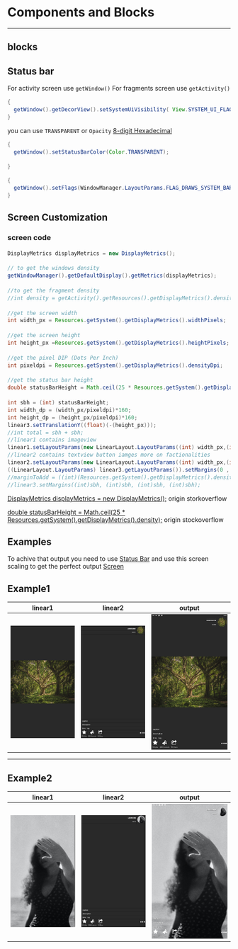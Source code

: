 # Components and Blocks
-----
## blocks

## Status bar

For activity screen use `getWindow()`
For fragments screen use `getActivity()`

```java
{
  getWindow().getDecorView().setSystemUiVisibility( View.SYSTEM_UI_FLAG_LAYOUT_STABLE | View.SYSTEM_UI_FLAG_LAYOUT_FULLSCREEN | View.SYSTEM_UI_FLAG_HIDE_NAVIGATION | View.SYSTEM_UI_FLAG_LAYOUT_HIDE_NAVIGATION | View.SYSTEM_UI_FLAG_IMMERSIVE_STICKY ); 
}
```
you can use `TRANSPARENT` or `Opacity` [8-digit Hexadecimal](https://davidwalsh.name/hex-opacity)
```java
{
  getWindow().setStatusBarColor(Color.TRANSPARENT);
  
}
```

```java
{
  getWindow().setFlags(WindowManager.LayoutParams.FLAG_DRAWS_SYSTEM_BAR_BACKGROUNDS, WindowManager.LayoutParams.FLAG_DRAWS_SYSTEM_BAR_BACKGROUNDS); 
}

```


## Screen Customization


### screen code
```java
DisplayMetrics displayMetrics = new DisplayMetrics();

// to get the windows density
getWindowManager().getDefaultDisplay().getMetrics(displayMetrics);

//to get the fragment density
//int density = getActivity().getResources().getDisplayMetrics().densityDpi;

//get the screen width
int width_px = Resources.getSystem().getDisplayMetrics().widthPixels;

//get the screen height 
int height_px =Resources.getSystem().getDisplayMetrics().heightPixels;

//get the pixel DIP (Dots Per Inch)
int pixeldpi = Resources.getSystem().getDisplayMetrics().densityDpi;

//get the status bar height
double statusBarHeight = Math.ceil(25 * Resources.getSystem().getDisplayMetrics().density);

int sbh = (int) statusBarHeight;
int width_dp = (width_px/pixeldpi)*160;
int height_dp = (height_px/pixeldpi)*160;
linear3.setTranslationY((float)(-(height_px)));
//int total = sbh + sbh;
//linear1 contains imageview
linear1.setLayoutParams(new LinearLayout.LayoutParams((int) width_px,(int) height_px));
//linear2 contains textview button iamges more on factionalities
linear2.setLayoutParams(new LinearLayout.LayoutParams((int) width_px,(int) height_px - sbh));
((LinearLayout.LayoutParams) linear3.getLayoutParams()).setMargins(0 , (int)sbh, 0, 0);
//marginToAdd = ((int)(Resources.getSystem().getDisplayMetrics().density * sbh));
//linear3.setMargins((int)sbh, (int)sbh, (int)sbh, (int)sbh);
```
[DisplayMetrics displayMetrics = new DisplayMetrics();](https://stackoverflow.com/a/45257847/19917623) origin storkoverflow

[double statusBarHeight = Math.ceil(25 * Resources.getSystem().getDisplayMetrics().density);](https://stackoverflow.com/a/7643649/19917623) origin stockoverflow


## Examples

To achive that output you need to use [Status Bar](https://github.com/19ProgramminG75/CustomizeBlocks/blob/main/README.md#status-bar)
and use this screen scaling to get the perfect output [Screen](https://github.com/19ProgramminG75/CustomizeBlocks/edit/main/README.md#screen-code)
## Example1

| linear1     | linear2      | output     |
| ------------- | ------------- | -------- |
| ![linear2](https://github.com/19ProgramminG75/CustomizeBlocks/blob/58bbbf3025eed636c2d54d8e354a53bc96db0b91/app/src/main/res/drawable/HD-Player_1efIVHaL6g.png?raw=true)          | ![linear2](https://github.com/19ProgramminG75/CustomizeBlocks/blob/4639de590ef6a8c9fff734646de417e0c4b89a7e/app/src/main/res/drawable/HD-Player_9owIo7fyWW.png?raw=true)         | ![ouutput](https://github.com/19ProgramminG75/CustomizeBlocks/blob/4639de590ef6a8c9fff734646de417e0c4b89a7e/app/src/main/res/drawable/HD-Player_v7NMBcBWHI.png?raw=true)  |
-----
## Example2
| linear1     | linear2      | output     |
| ------------- | ------------- | -------- |
| ![linear1](https://github.com/19ProgramminG75/CustomizeBlocks/blob/399f39aacf644a6bc98efeac95eb2eaa947fb831/app/src/main/res/drawable/HD-Player_n7lP7sgl7U.png?raw=true)          | ![linear2](https://github.com/19ProgramminG75/CustomizeBlocks/blob/main/app/src/main/res/drawable/HD-Player_aSNwEswaBW.png?raw=true)         | ![ouutput](https://github.com/19ProgramminG75/CustomizeBlocks/blob/399f39aacf644a6bc98efeac95eb2eaa947fb831/app/src/main/res/drawable/HD-Player_FpDXC6fTDz.png?raw=true)  |
